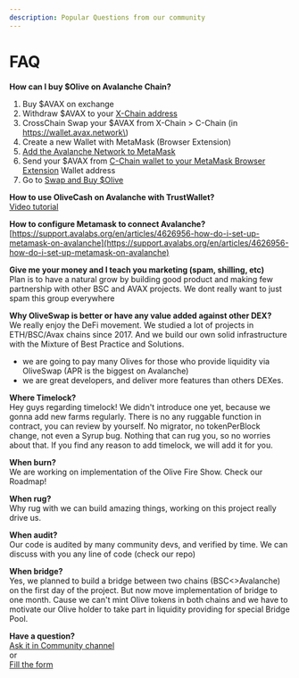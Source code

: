 ```yaml
---
description: Popular Questions from our community
---
```


# FAQ

**How can I buy $Olive on Avalanche Chain?**  
1. Buy $AVAX on exchange  
2. Withdraw $AVAX to your [X-Chain address](https://wallet.avax.network)  
3. CrossChain Swap your $AVAX from X-Chain &gt; C-Chain \(in https://wallet.avax.network\)   
4. Create a new Wallet with MetaMask \(Browser Extension\)  
5. [Add the Avalanche Network to MetaMask](https://support.avalabs.org/en/articles/4626956-how-do-i-set-up-metamask-on-avalanche)  
6. Send your $AVAX from [C-Chain wallet to your MetaMask Browser Extension](https://wallet.avax.network) Wallet address  
7. Go to [Swap and Buy $Olive](%20https://swap.olive.cash/#/swap?outputCurrency=0x617724974218A18769020A70162165A539c07E8a)   
  
**How to use OliveCash on Avalanche with TrustWallet?**  
[Video tutorial](https://www.youtube.com/watch?v=oqZAf_alvG0)  
  
**How to configure Metamask to connect Avalanche?**  
[https://support.avalabs.org/en/articles/4626956-how-do-i-set-up-metamask-on-avalanche](https://support.avalabs.org/en/articles/4626956-how-do-i-set-up-metamask-on-avalanche)  
  
**Give me your money and I teach you marketing \(spam, shilling, etc\)**  
Plan is to have a natural grow by building good product and making few partnership with other BSC and AVAX projects. We dont really want to just spam this group everywhere

**Why OliveSwap is better or have any value added against other DEX?**  
We really enjoy the DeFi movement. We studied a lot of projects in ETH/BSC/Avax chains since 2017. And we build our own solid infrastructure with the Mixture of Best Practice and Solutions.   
- we  are going to pay many Olives for those who provide liquidity via OliveSwap \(APR is the biggest on Avalanche\)  
- we are great developers, and deliver more features than others DEXes.  
  
**Where Timelock?**  
Hey guys regarding timelock! We didn't introduce one yet, because we gonna add new farms regularly. There is no any ruggable function in contract, you can review by yourself. No migrator, no tokenPerBlock change, not even a Syrup bug. Nothing that can rug you, so no worries about that. If you find any reason to add timelock, we will add it for you.

**When burn?**   
We are working on implementation of the Olive Fire Show. Check our Roadmap!   
  
**When rug?**  
Why rug with we can build amazing things, working on this project really drive us.  
  
**When audit?**  
Our code is audited by many community devs, and verified by time. We can discuss with you any line of code \(check our repo\)  
  
**When bridge?**  
Yes, we planned to build a bridge between two chains \(BSC&lt;&gt;Avalanche\) on the first day of the project. But now move implementation of bridge to one month. Cause we can't mint Olive tokens in both chains and we have to motivate our Olive holder to take part in liquidity providing for special Bridge Pool.  
  
**Have a question?**  
[Ask it in Community channel](https://t.me/olive_cash_chat)  
or  
[Fill the form](https://forms.gle/XAyPUYs9uFA3vYyd8)

  


